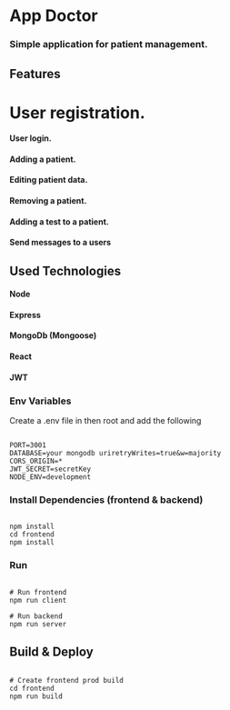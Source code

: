 # App Doctor

### Simple application for patient management.

## Features
# User registration.
#### User login.
#### Adding a patient.
#### Editing patient data.
#### Removing a patient.
#### Adding a test to a patient.
#### Send messages to a users

## Used Technologies
#### Node
#### Express
#### MongoDb (Mongoose)
#### React
#### JWT  

### Env Variables
Create a .env file in then root and add the following
```

PORT=3001
DATABASE=your mongodb uriretryWrites=true&w=majority
CORS_ORIGIN=*
JWT_SECRET=secretKey
NODE_ENV=development

```

### Install Dependencies (frontend & backend)
```

npm install
cd frontend
npm install

```

### Run
```

# Run frontend 
npm run client

# Run backend 
npm run server

```

## Build & Deploy
```

# Create frontend prod build
cd frontend
npm run build

```